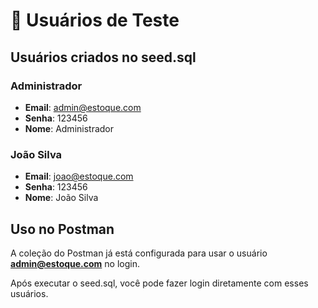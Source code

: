 # 👥 Usuários de Teste

## Usuários criados no seed.sql

### Administrador
- **Email**: admin@estoque.com
- **Senha**: 123456
- **Nome**: Administrador

### João Silva
- **Email**: joao@estoque.com
- **Senha**: 123456
- **Nome**: João Silva

## Uso no Postman

A coleção do Postman já está configurada para usar o usuário **admin@estoque.com** no login.

Após executar o seed.sql, você pode fazer login diretamente com esses usuários.
